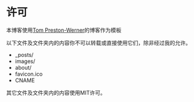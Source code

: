 许可
===
本博客使用[Tom Preston-Werner](http://tom.preston-werner.com/)的博客作为模板


以下文件及文件夹内的内容你不可以转载或直接使用它们，除非经过我的允许。

* _posts/
* images/
* about/
* favicon.ico
* CNAME

其它文件及文件夹内的内容使用MIT许可。
